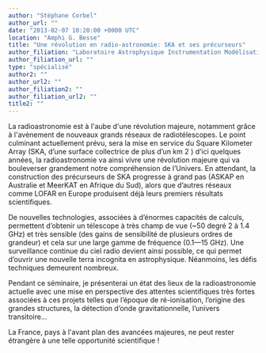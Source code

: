 ```yaml
---
author: "Stéphane Corbel"
author_url: ""
date: "2013-02-07 10:20:00 +0000 UTC"
location: "Amphi G. Besse"
title: "Une révolution en radio-astronomie: SKA et ses précurseurs"
author_filiation: "Laboratoire Astrophysique Instrumentation Modélisation (UMR 7158)"
author_filiation_url: ""
type: "spécialisé"
author2: ""
author_url2: ""
author_filiation2: ""
author_filiation_url2: ""
title2: ""
---
```

La radioastronomie est à l'aube d'une révolution majeure, notamment grâce à l'avènement de nouveaux grands réseaux de radiotélescopes. Le point culminant actuellement prévu, sera la mise en service du Square Kilometer Array (SKA, d’une surface collectrice de plus d’un km
2
) d’ici quelques années, la radioastronomie va ainsi vivre une révolution majeure qui va bouleverser grandement notre compréhension de l’Univers. En attendant, la construction des précurseurs de SKA progresse à grand pas (ASKAP en Australie et MeerKAT en Afrique du Sud), alors que d’autres réseaux comme LOFAR en Europe produisent déjà leurs premiers résultats scientifiques.

De nouvelles technologies, associées à d’énormes capacités de calculs, permettent d’obtenir un télescope à très champ de vue (~50 degré
2
 à 1.4 GHz) et très sensible (des gains de sensibilité de plusieurs ordres de grandeur) et cela sur une large gamme de fréquence (0.1—15 GHz). Une surveillance continue du ciel radio devient ainsi possible, ce qui permet d’ouvrir une nouvelle terra incognita en astrophysique. Néanmoins, les défis techniques demeurent nombreux.

Pendant ce séminaire, je présenterai un état des lieux de la radioastronomie actuelle avec une mise en perspective des attentes scientifiques très fortes associées à ces projets telles que l’époque de ré-ionisation, l’origine des grandes structures, la détection d’onde gravitationnelle, l’univers transitoire…

La France, pays à l'avant plan des avancées majeures, ne peut rester étrangère à une telle opportunité scientifique !
